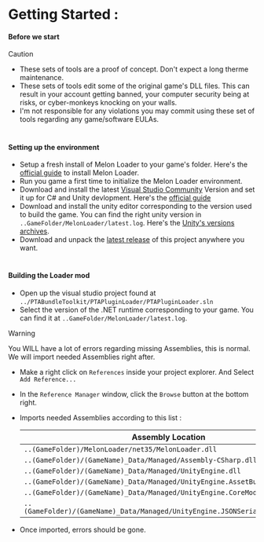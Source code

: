 
# Getting Started :

#### Before we start
> [!CAUTION]
> - These sets of tools are a proof of concept. Don't expect a long therme maintenance.
> - These sets of tools edit some of the original game's DLL files. This can result in your account getting banned, your computer security being at risks, or cyber-monkeys knocking on your walls. 
> - I'm not responsible for any violations you may commit using these set of tools regarding any game/software EULAs.

#
#### Setting up the environment
- Setup a fresh install of Melon Loader to your game's folder. Here's the [official guide](https://melonwiki.xyz/#/?id=requirements) to install Melon Loader.
- Run you game a first time to initialize the Melon Loader environment.
- Download and install the latest [Visual Studio Community](https://visualstudio.microsoft.com/vs/community/) Version and set it up for C# and Unity devlopment. Here's the [official guide](https://learn.microsoft.com/en-us/visualstudio/gamedev/unity/get-started/getting-started-with-visual-studio-tools-for-unity)
- Download and install the unity editor corresponding to the version used to build the game. You can find the right unity version in `..GameFolder/MelonLoader/latest.log`. Here's the [Unity's versions archives](https://unity.com/releases/editor/archive).
- Download and unpack the [latest release](https://github.com/PTac-h/PTABundleToolkit/releases) of this project anywhere you want.

#
#### Building the Loader mod
- Open up the visual studio project found at `../PTABundleToolkit/PTAPluginLoader/PTAPluginLoader.sln`
- Select the version of the .NET runtime corresponding to your game. You can find it at `..GameFolder/MelonLoader/latest.log`.
> [!WARNING]
> You WILL have a lot of errors regarding missing Assemblies, this is normal.
> We will import needed Assemblies right after.

- Make a right click on `References` inside your project explorer. And Select `Add Reference...`
- In the `Reference Manager` window, click the `Browse` button at the bottom right.
- Imports needed Assemblies according to this list : 

    | Assembly Location  |
    | ------------- |
    | `..(GameFolder)/MelonLoader/net35/MelonLoader.dll` |
    | `..(GameFolder)/(GameName)_Data/Managed/Assembly-CSharp.dll` |
    | `..(GameFolder)/(GameName)_Data/Managed/UnityEngine.dll` |
    | `..(GameFolder)/(GameName)_Data/Managed/UnityEngine.AssetBundleModule.dll` |
    | `..(GameFolder)/(GameName)_Data/Managed/UnityEngine.CoreModule.dll` |
    | `..(GameFolder)/(GameName)_Data/Managed/UnityEngine.JSONSerializeModule.dll` |

- Once imported, errors should be gone.

